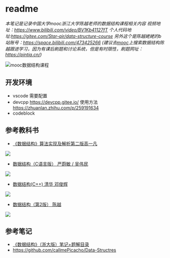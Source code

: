 # readme


*本笔记是记录中国大学mooc浙江大学陈越老师的数据结构课程相关内容*
*视频地址：https://www.bilibili.com/video/BV1Kb41127fT*
*个人代码地址:https://gitee.com/Star-air/data-structure-course*
*另外这个是陈越姥姥的b站账号：https://space.bilibili.com/473425266*
*(建议去[mooc](https://www.icourse163.org/search.htm?search=%E6%95%B0%E6%8D%AE%E7%BB%93%E6%9E%84#/)上搜索数据结构陈越跟进学习，因为有课后刷题和讨论系统，但是有时限性，刷题网址：https://pintia.cn/)*

![mooc数据结构课程](https://gitee.com/Star-air/NoteImage/raw/master/note/theory/cssubject/数据结构/浙大数据结构/数据结构课程笔记.md/172871809229680.png)



## 开发环境

- vscode 
需要配置
- devcpp https://devcpp.gitee.io/
使用方法
https://zhuanlan.zhihu.com/p/259191634
- codeblock

## 参考教科书



- [《数据结构》算法实现及解析第二版高一凡](https://book.douban.com/subject/1232045/)

![](https://img2.doubanio.com/view/subject/s/public/s2819632.jpg)

- [数据结构（C语言版） 严蔚敏 / 吴伟民](https://book.douban.com/subject/24699581/)

![](https://img2.doubanio.com/view/subject/s/public/s26540471.jpg)

- [数据结构(C++) 清华 邓俊辉](https://book.douban.com/subject/15994768/)

![](https://img1.doubanio.com/view/subject/s/public/s21579009.jpg)

- [数据结构（第2版） 陈越](https://book.douban.com/subject/26955385/)

![](https://img2.doubanio.com/view/subject/s/public/s29284603.jpg)

## 参考笔记


- [《数据结构》（浙大版）笔记+题解目录](https://blog.csdn.net/liyuanyue2017/article/details/83688005)
- https://github.com/callmePicacho/Data-Structres